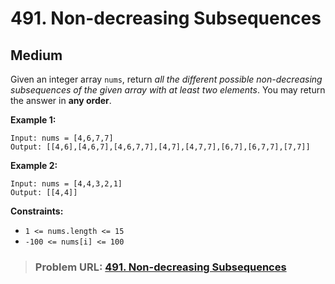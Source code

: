 # **491. Non-decreasing Subsequences**

## **Medium**

Given an integer array `nums`, return *all the different possible non-decreasing subsequences of the given array with at least two elements*. You may return the answer in **any order**.

**Example 1:**

```
Input: nums = [4,6,7,7]
Output: [[4,6],[4,6,7],[4,6,7,7],[4,7],[4,7,7],[6,7],[6,7,7],[7,7]]
```

**Example 2:**

```
Input: nums = [4,4,3,2,1]
Output: [[4,4]]
```

**Constraints:**

- `1 <= nums.length <= 15`
- `-100 <= nums[i] <= 100`

> ### **Problem URL: [491. Non-decreasing Subsequences](https://leetcode.com/problems/non-decreasing-subsequences/)**
